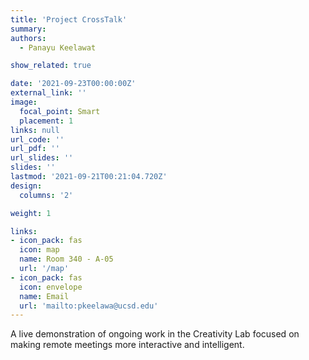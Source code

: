 ```yaml
---
title: 'Project CrossTalk'
summary:
authors: 
  - Panayu Keelawat

show_related: true

date: '2021-09-23T00:00:00Z'
external_link: ''
image:
  focal_point: Smart
  placement: 1
links: null
url_code: ''
url_pdf: ''
url_slides: ''
slides: ''
lastmod: '2021-09-21T00:21:04.720Z'
design:
  columns: '2'

weight: 1

links:
- icon_pack: fas
  icon: map
  name: Room 340 - A-05
  url: '/map'
- icon_pack: fas
  icon: envelope
  name: Email
  url: 'mailto:pkeelawa@ucsd.edu'
---
```

A live demonstration of ongoing work in the Creativity Lab focused on making remote meetings more interactive and intelligent.